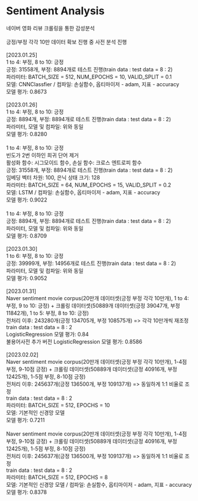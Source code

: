 # Sentiment Analysis
 네이버 영화 리뷰 크롤링을 통한 감성분석\
 \
 긍정/부정 각각 10만 데이터 확보 진행 중 사전 분석 진행\
\
[2023.01.25]\
1 to 4: 부정, 8 to 10: 긍정\
긍정: 31558개, 부정: 8894개로 테스트 진행(train data : test data = 8 : 2)\
파라미터: BATCH_SIZE = 512, NUM_EPOCHS = 10, VALID_SPLIT = 0.1\
모델: CNNClassfier / 컴파일: 손실함수, 옵티마이저 - adam, 지표 - accuracy\
모델 평가: 0.8673\
\
[2023.01.26]\
1 to 4: 부정, 8 to 10: 긍정\
긍정: 8894개, 부정: 8894개로 테스트 진행(train data : test data = 8 : 2)\
파라미터, 모델 및 컴파일: 위와 동일\
모델 평가: 0.8280\
\
1 to 4: 부정, 8 to 10: 긍정\
빈도가 2번 이하인 희귀 단어 제거\
활성화 함수: 시그모이드 함수, 손실 함수: 크로스 엔트로피 함수\
긍정: 31558개, 부정: 8894개로 테스트 진행(train data : test data = 8 : 2)\
임베딩 벡터 차원: 100, 은닉 상태 크기: 128\
파라미터: BATCH_SIZE = 64, NUM_EPOCHS = 15, VALID_SPLIT = 0.2\
모델: LSTM / 컴파일: 손실함수, 옵티마이저 - adam, 지표 - accuracy\
모델 평가: 0.9022\
\
1 to 4: 부정, 8 to 10: 긍정\
긍정: 8894개, 부정: 8894개로 테스트 진행(train data : test data = 8 : 2)\
파라미터, 모델 및 컴파일: 위와 동일\
모델 평가: 0.8709\
\
[2023.01.30]\
1 to 6: 부정, 8 to 10: 긍정\
긍정: 39999개, 부정: 14956개로 테스트 진행(train data : test data = 8 : 2)\
파라미터, 모델 및 컴파일: 위와 동일\
모델 평가: 0.9052\
\
[2023.01.31]\
Naver sentiment movie corpus(20만개 데이터셋(긍정 부정 각각 10만개), 1 to 4: 부정, 9 to 10: 긍정) + 크롤링 데이터셋(50889개 데이터셋(긍정 39047개, 부정 11842개), 1 to 5: 부정, 8 to 10: 긍정)\
전처리 이후: 243280개(긍정 134705개, 부정 108575개) => 각각 10만개씩 재조정\
train data : test data = 8 : 2\
LogisticRegression 모델 평가: 0.84\
불용어사전 추가 버전 LogisticRegression 모델 평가: 0.8586\
\
[2023.02.02]\
Naver sentiment movie corpus(20만개 데이터셋(긍정 부정 각각 10만개), 1-4점 부정, 9-10점 긍정) + 크롤링 데이터셋(50889개 데이터셋(긍정 40916개, 부정 12425개), 1-5점 부정, 8-10점 긍정)\
전처리 이후: 245637개(긍정 136500개, 부정 109137개) => 동일하게 1:1 비율로 조정\
train data : test data = 8 : 2\
파라미터: BATCH_SIZE = 512, EPOCHS = 10\
모델: 기본적인 신경망 모델\
모델 평가: 0.7211\
\
Naver sentiment movie corpus(20만개 데이터셋(긍정 부정 각각 10만개), 1-4점 부정, 9-10점 긍정) + 크롤링 데이터셋(50889개 데이터셋(긍정 40916개, 부정 12425개), 1-5점 부정, 8-10점 긍정)\
전처리 이후: 245637개(긍정 136500개, 부정 109137개) => 동일하게 1:1 비율로 조정\
train data : test data = 8 : 2\
파라미터: BATCH_SIZE = 512, EPOCHS = 8\
모델: 기본적인 신경망 모델 / 컴파일: 손실함수, 옵티마이저 - adam, 지표 - accuracy\
모델 평가: 0.8378
